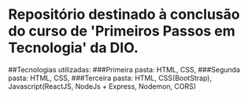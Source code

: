 # Repositório destinado à conclusão do curso de 'Primeiros Passos em Tecnologia' da DIO.
##Tecnologias utilizadas:
###Primeira pasta: HTML, CSS,
###Segunda pasta: HTML, CSS,
###Terceira pasta: HTML, CSS(BootStrap), Javascript(ReactJS, NodeJs + Express, Nodemon, CORS)
